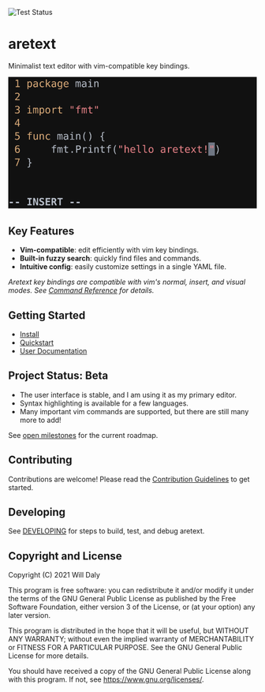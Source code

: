 ![Test Status](https://github.com/aretext/aretext/actions/workflows/test.yml/badge.svg)

aretext
=======

Minimalist text editor with vim-compatible key bindings.

[![screenshot of aretext](screenshot.svg)](https://aretext.org)

Key Features
------------

-	**Vim-compatible**: edit efficiently with vim key bindings.
-	**Built-in fuzzy search**: quickly find files and commands.
-	**Intuitive config**: easily customize settings in a single YAML file.

*Aretext key bindings are compatible with vim's normal, insert, and visual modes. See [Command Reference](https://aretext.org/docs/command-reference.html) for details.*

Getting Started
---------------

-	[Install](https://aretext.org/docs/install.html)
-	[Quickstart](https://aretext.org/docs/quickstart.html)
-	[User Documentation](https://aretext.org/docs/)

Project Status: Beta
--------------------

-	The user interface is stable, and I am using it as my primary editor.
-	Syntax highlighting is available for a few languages.
-	Many important vim commands are supported, but there are still many more to add!

See [open milestones](https://github.com/aretext/aretext/milestones?direction=asc&sort=title&state=open) for the current roadmap.

Contributing
------------

Contributions are welcome! Please read the [Contribution Guidelines](CONTRIBUTING.md) to get started.

Developing
----------

See [DEVELOPING](DEVELOPING.md) for steps to build, test, and debug aretext.

Copyright and License
---------------------

Copyright (C) 2021 Will Daly

This program is free software: you can redistribute it and/or modify it under the terms of the GNU General Public License as published by the Free Software Foundation, either version 3 of the License, or (at your option) any later version.

This program is distributed in the hope that it will be useful, but WITHOUT ANY WARRANTY; without even the implied warranty of MERCHANTABILITY or FITNESS FOR A PARTICULAR PURPOSE. See the GNU General Public License for more details.

You should have received a copy of the GNU General Public License along with this program. If not, see https://www.gnu.org/licenses/.
